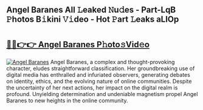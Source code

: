 ## Angel Baranes All 𝙻eaked 𝙽u𝚍es - Part-LqB 𝙿hotos B𝚒kini 𝚅𝚒deo - Hot 𝙿art 𝙻eaks aLIOp

# <h2><a href="http://ld1aea.urlbe.top/?page=Angel+Baranes">🔗🔗👉👉 Angel Baranes P𝚑oto𝚜Vid𝚎o</a></h2>

[![Angel Baranes](https://i.imgur.com/eBuTRDB.gif)](http://ld1aea.urlbe.top/?page=Angel+Baranes)
Angel Baranes, a complex and thought-provoking character, eludes straightforward classification. Her groundbreaking use of digital media has enthralled and infuriated observers, generating debates on identity, ethics, and the evolving nature of online communities. Despite the uncertainty of her next actions, her impact on the digital realm is profound. Unyielding determination and undeniable magnetism propel Angel Baranes to new heights in the online community.
